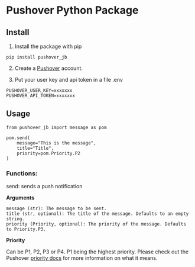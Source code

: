 # Pushover Python Package

## Install

1. Install the package with pip

```
pip install pushover_jb
```

2. Create a [Pushover](https://pushover.net) account.

3. Put your user key and api token in a file .env

```
PUSHOVER_USER_KEY=xxxxxxx
PUSHOVER_API_TOKEN=xxxxxxx
```

## Usage

```
from pushover_jb import message as pom

pom.send(
    message="This is the message", 
    title="Title", 
    priority=pom.Priority.P2
)
```

### Functions:

send: sends a push notification

**Arguments**
```
message (str): The message to be sent.
title (str, optional): The title of the message. Defaults to an empty string.
priority (Priority, optional): The priority of the message. Defaults to Priority.P3.
```

**Priority**

Can be P1, P2, P3 or P4. P1 being the highest priority. Please check out the 
Pushover [priority docs](https://pushover.net/api#priority) for more information 
on what it means.
